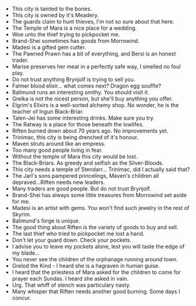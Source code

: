 - This city is tainted to the bones.
- This city is owned by it's Meadery.
- The guards claim to hunt thieves, I'm not so sure about that here.
- The Temple of Mara is a nice place for a wedding.
- Woe unto the thief trying to pickpocket me.
- Brand-Shei sometimes has goods from Morrowind.
- Madesi is a gifted gem cutter.
- The Pawned Prawn has a bit of everything, and Bersi is an honest trader.
- Marise preserves her meat in a perfectly safe way, I smelled no foul play.
- Do not trust anything Brynjolf is trying to sell you.
- Falmer blood elixir... what comes next? Dragon egg souffle?
- Balimund runs an interesting smithy. You should visit it.
- Grelka is not the nicest person, but she'll buy anything you offer.
- Elgrim's Elixirs is a well-sorted alchemy shop. No wonder, he is the teacher of Ingun Black-Briar.
- Talen-Jei has some interesting drinks. Make sure you try.
- The Ratway is a place for those beneath the lowlifes.
- Riften burned down about 70 years ago. No improvements yet.
- Trinimac, this city is being drenched of it's honour.
- Maven struts around like an empress.
- Too many good people living in fear.
- Without the temple of Mara this city would be lost.
- The Black-Briars. As greedy and selfish as the Silver-Bloods.
- This city needs a temple of Stendarr... Trinimac, did I actually said that?
- The Jarl's sons pampered princelings, Maven's children all depraved...Riften needs new leaders.
- Many traders are good people. But do not trust Brynjolf.
- Brand-Shei has always some little treasures from Morrowind set aside for me.
- Madesi is an artist with gems. You won't find such jewelry in the rest of Skyrim.
- Balimund's forge is unique.
- The good thing about Riften is the variety of goods to buy and sell.
- The last thief who tried to pickpocket me lost a hand.
- Don't let your guard down. Check your pockets.
- I advise you to leave my pockets alone, lest you will taste the edge of my blade...
- You never see the children of the orphanage running around town.
- Grelod the Kind - I heard she is a hagraven in human guise.
- I heard that the priestess of Mara asked for the children to come for prayer each Sundas. I heard she asked in vain.
- Urg. That whiff of stench was particulary nasty.
- Many whisper that Riften needs another good burning. Some days I concur.
